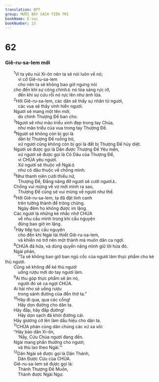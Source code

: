 ```yaml
---
translation: BPT
group: MƯỜI BẢY SÁCH TIÊN TRI
bookName: Ê-sai 
bookNumber: 23
---
```


<div class="title"><h1>62</h1><h3>Giê-ru-sa-lem mới</h3></div>
<span class="verse es_62_1">  <sup>1</sup>Vì ta yêu núi Xi-ôn nên ta sẽ nói luôn về nó;<br/>   vì cớ Giê-ru-sa-lem<br/>   cho nên ta sẽ không bao giờ ngưng nói<br/>  cho đến khi sự công chính<a data-toggle="tooltip" data-placement="bottom" title="Hay “chiến thắng.”">⚓</a> nó tỏa sáng rực rỡ,<br/>   đến khi sự cứu rỗi nó rực lên như ánh lửa.<br/></span>
<span class="verse es_62_2">  <sup>2</sup>Hỡi Giê-ru-sa-lem, các dân sẽ thấy sự nhân từ ngươi,<br/>   các vua sẽ thấy vinh hiển ngươi.<br/>  Ngươi sẽ mang một tên mới,<br/>   do chính Thượng Đế ban cho.<br/></span>
<span class="verse es_62_3">  <sup>3</sup>Ngươi sẽ như mão triều xinh đẹp trong tay Chúa,<br/>   như mão triều của vua trong tay Thượng Đế.<br/></span>
<span class="verse es_62_4">  <sup>4</sup>Ngươi sẽ không còn bị gọi là<br/>   dân bị Thượng Đế ruồng bỏ,<br/>   xứ ngươi cũng không còn bị gọi là đất bị Thượng Đế hủy diệt.<br/>  Ngươi sẽ được gọi là Dân được Thượng Đế Yêu mến,<br/>   xứ ngươi sẽ được gọi là Cô Dâu của Thượng Đế,<br/>   vì CHÚA yêu ngươi.<br/>   Xứ ngươi sẽ thuộc về Ngài<a data-toggle="tooltip" data-placement="bottom" title="Hay “Ngài sẽ cưới đất ngươi.” Đây là một lối chơi chữ. Câu nầy cũng có nghĩa “Ngài sẽ làm chủ đất.”">⚓</a><br/>   như cô dâu thuộc về chồng mình.<br/></span>
<span class="verse es_62_5">  <sup>5</sup>Như thanh niên cưới thiếu nữ,<br/>   Thượng Đế, Đấng nâng đỡ ngươi sẽ cưới ngươi<a data-toggle="tooltip" data-placement="bottom" title="Hay “Đất của ngươi sẽ thuộc về con cái ngươi.”">⚓</a>.<br/>  Chồng vui mừng về vợ mới mình ra sao,<br/>   Thượng Đế cũng sẽ vui mừng về ngươi như thế.<br/></span>
<span class="verse es_62_6">  <sup>6</sup>Hỡi Giê-ru-sa-lem, ta đã đặt lính canh<br/>   trên tường thành để trông chừng.<br/>   Ngày đêm họ không được im lặng.<br/>  Các ngươi là những kẻ nhắc nhở CHÚA<br/>   về nhu cầu mình trong khi cầu nguyện<br/>   đừng bao giờ im lặng.<br/></span>
<span class="verse es_62_7">  <sup>7</sup>Hãy tiếp tục cầu nguyện<br/>   cho đến khi Ngài tái thiết Giê-ru-sa-lem,<br/>   và khiến nó trở nên một thành mà muôn dân ca ngợi.<br/></span>
<span class="verse es_62_8">  <sup>8</sup>CHÚA đã hứa, và dùng quyền năng mình giữ lời hứa đó.<br/>  Ngài phán,<br/>   “Ta sẽ không bao giờ ban ngũ cốc của ngươi làm thực phẩm cho kẻ thù ngươi.<br/>  Cũng sẽ không để kẻ thù ngươi<br/>   uống rượu mới do tay ngươi làm.<br/></span>
<span class="verse es_62_9">  <sup>9</sup>Ai thu góp thực phẩm sẽ ăn nó,<br/>   người đó sẽ ca ngợi CHÚA.<br/>  Ai hái nho sẽ uống rượu<br/>   trong sảnh đường của đền thờ ta.”<br/></span>
<span class="verse es_62_10">  <sup>10</sup>Hãy đi qua, qua các cổng!<br/>   Hãy dọn đường cho dân ta.<br/>  Hãy đắp, hãy đắp đường!<br/>   Hãy dọn sạch đá khỏi đường cái.<br/>  Hãy giương cờ lên làm dấu hiệu cho dân ta.<br/></span>
<span class="verse es_62_11">  <sup>11</sup>CHÚA phán cùng dân chúng các xứ xa xôi:<br/>  “Hãy bảo dân Xi-ôn,<br/>   ‘Nầy, Cứu Chúa ngươi đang đến.<br/>  Ngài mang phần thưởng cho ngươi;<br/>   và thù lao theo Ngài.’”<br/></span>
<span class="verse es_62_12">  <sup>12</sup>Dân Ngài sẽ được gọi là Dân Thánh,<br/>   Dân Được Cứu của CHÚA.<br/>  Giê-ru-sa-lem sẽ được gọi là:<br/>   Thành Thượng Đế Muốn,<br/>   Thành được Ngài Ngự.<br/></span>
